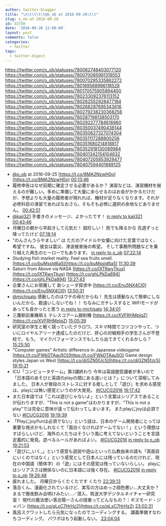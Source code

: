 ```yaml
---
author: twitter-blogger
title: "\n\t\t\t\t@o_ob at 2016-09-26\t\t"
slug: o_ob-at-2016-09-26
id: 33750
date: '2016-09-26 12:00:00'
layout: post
comments: false
categories:
  - twitter
tags:
  - twitter-digest
---
```


https://twitter.com/o_ob/statuses/780062748403077120 https://twitter.com/o_ob/statuses/780070065991319553 https://twitter.com/o_ob/statuses/780070295335862272 https://twitter.com/o_ob/statuses/780169568996118528 https://twitter.com/o_ob/statuses/780170575905894400 https://twitter.com/o_ob/statuses/780233092376113152 https://twitter.com/o_ob/statuses/780262552928477184 https://twitter.com/o_ob/statuses/780268287695343616 https://twitter.com/o_ob/statuses/780279238230368256 https://twitter.com/o_ob/statuses/780287198138503170 https://twitter.com/o_ob/statuses/780292277784616960 https://twitter.com/o_ob/statuses/780350037490438144 https://twitter.com/o_ob/statuses/780350627327074304 https://twitter.com/o_ob/statuses/780351117288800256 https://twitter.com/o_ob/statuses/780351680214818817 https://twitter.com/o_ob/statuses/780352918130089984 https://twitter.com/o_ob/statuses/780401342154104832 https://twitter.com/o_ob/statuses/780407205853929477 https://twitter.com/o_ob/statuses/780407594401669125  

*   [@o_ob](https://twitter.com/o_ob) at 2016-09-25 [https://t.co/8MA2NzwH0o](https://t.co/8MA2NzwH0o) [00:13:46](https://twitter.com/o_ob/statuses/780062748403077120)
*   履修申告はなぜ前期に確定させる必要があるか？ 演習などは、演習機材を揃えるのが難しい。多めに準備して大量に余らせるのはお金がかかるだけだが、予想よりも大量の履修者が現れれば、機材が足りなくなります。それが必修科目の演習であればなおさら。そもそも必修に選択の余地などありません。 [00:42:51](https://twitter.com/o_ob/statuses/780070065991319553)
*   [@kaji321](https://twitter.com/kaji321) 手書きのメッセージ、よかったです！ [in reply to kaji321](https://twitter.com/kaji321/statuses/780045339285790724) [00:43:46](https://twitter.com/o_ob/statuses/780070295335862272)
*   月曜日の朝から早起きして元気だ！ 超珍しい！ 雨でも降るかな 先週ずっと降ってたけど [07:18:14](https://twitter.com/o_ob/statuses/780169568996118528)
*   "のんさんうらやましい" は ただのアイドルや女優に向けた言葉ではなく、希望ですね。 彼女は震災、津波被害後の希望。 そして事務所問題などを乗り越えた再生のヒーローでもあります。 [in reply to o_ob](https://twitter.com/o_ob/statuses/780042737907146752) [07:22:14](https://twitter.com/o_ob/statuses/780170575905894400)
*   Studying fish market reality. Feel sea fruits smell. [https://t.co/buMssId6a5](https://t.co/buMssId6a5) [11:30:39](https://twitter.com/o_ob/statuses/780233092376113152)
*   Saturn from Above via NASA [https://t.co/IXT6wyTkus](https://t.co/IXT6wyTkus) [https://t.co/ghLPkDa894](https://t.co/ghLPkDa894) [13:27:43](https://twitter.com/o_ob/statuses/780262552928477184)
*   企業さんにお邪魔して 新シェーダ探求中 [https://t.co/Enu5NX4CI0](https://t.co/Enu5NX4CI0) [13:50:31](https://twitter.com/o_ob/statuses/780268287695343616)
*   [@michisato](https://twitter.com/michisato) 感動したのはウチの母だからね！ 先生は感動なんて簡単にしないんだから、勘違いしないでね！！ ちなみにガチレスすると WiFiモードがあっても良かったと思う [in reply to michisato](https://twitter.com/michisato/statuses/780268424035303424) [14:34:01](https://twitter.com/o_ob/statuses/780279238230368256)
*   三鷹駅前重機萌え テレスコアーム掘削機 [https://t.co/XVFRHMpIqZ](https://t.co/XVFRHMpIqZ) [15:05:39](https://twitter.com/o_ob/statuses/780287198138503170)
*   研究室の学生と軽く競っていたクラロワ。スキマ時間でコツコツやって、ついにロイヤルアリーナ達成したのだけど、肝心の対戦相手の学生さんが不登校で、もう。 マイクパフォーマンスでもしたら出てきてくれるかしら？ [15:25:50](https://twitter.com/o_ob/statuses/780292277784616960)
*   "Computer games" Artistic difference in Japanese videogame [https://t.co/FWkDTAau5O](https://t.co/FWkDTAau5O) Game design styles Japan vs West [https://t.co/diGZN5fJc5](https://t.co/diGZN5fJc5) [19:15:21](https://twitter.com/o_ob/statuses/780350037490438144)
*   ICU「コンピュータゲーム」第3講終わり 今年は英語圏受講者が多いので「日本語のあそびと英語のplayの間にある違いとは？」について深堀してみました。 日本人が普段のストレスに対する癒しとして「遊び」を求める感覚は、playには無い感覚というのが大発見。 [#ICUCG2016](https://twitter.com/search?q=%23ICUCG2016&src=hash) [19:17:42](https://twitter.com/o_ob/statuses/780350627327074304)
*   また日本語では「これは遊びじゃないよ」という言葉はシリアスであることが伝わりますが、"This is not a game"はわかりますが、"This is not a play"では完全に意味が違って伝わってしまいます。 またplayにjoyは必須でない [#ICUCG2016](https://twitter.com/search?q=%23ICUCG2016&src=hash) [19:19:39](https://twitter.com/o_ob/statuses/780351117288800256)
*   「Playにjoy/funは必須でない」という話は、日本のゲーム開発者にとっては重要な視点かもしれなくて「面白くなければゲームでない！」という理想はすばらしいけど、海外の人たちはそういう風に考えてないということを言語定義的に発見。遊べるルールがあればよい。 [#ICUCG2016](https://twitter.com/search?q=%23ICUCG2016&src=hash) [in reply to o_ob](https://twitter.com/o_ob/statuses/780351117288800256) [19:21:53](https://twitter.com/o_ob/statuses/780351680214818817)
*   「遊びに_いく_」という感覚も遊説や遊山といった仏教由来の語も「真面目にいくのではなく」という感覚として日本人には残っているのだけれど、現在の中国語（簡体字）の「遊」にはその感覚は残っていないらしい。 playにはシリアスさは関係ないのに日本語には強く存在。 [#ICUCG2016](https://twitter.com/search?q=%23ICUCG2016&src=hash) [in reply to o_ob](https://twitter.com/o_ob/statuses/780351117288800256) [19:26:48](https://twitter.com/o_ob/statuses/780352918130089984)
*   疲れました。 月曜日からくたくたです くたり [22:39:13](https://twitter.com/o_ob/statuses/780401342154104832)
*   落合くん、漫画化されているけど、実写の方はめっさ顔色悪い…大丈夫か？まるで徹夜飲み会明けみたい…／潜入、筑波大学デジタルネイチャー研究室！ 現代の魔法使い落合陽一さんの授業ってどんなもの？｜ギズモード・ジャパン [https://t.co/qLxC7HrHz2](https://t.co/qLxC7HrHz2) [23:02:31](https://twitter.com/o_ob/statuses/780407205853929477)
*   風呂スクワットしたら元気になったのでコーディングする。 講義準備すなわちコーディング。 パワポはもう起動しない。 [23:04:04](https://twitter.com/o_ob/statuses/780407594401669125)